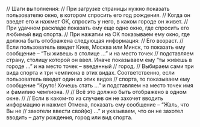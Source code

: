 // Шаги выполнения:
//     При загрузке страницы нужно показать пользователю окно, в котором спросить его год рождения.
//     Когда он введет его и нажмет ОК, спросить у него, в каком городе он живет.
//     При удачном раскладе показать ему еще одно окно, где спросить его любимый вид спорта.
//     При нажатии на ОК показываем ему окно, где должна быть отображена следующая информация:
//     Его возраст.
//     Если пользователь введет Киев, Москва или Минск, то показать ему сообщение – “Ты живешь в столице …” и на место точек
// подставляем страну, столицу которой он ввел. Иначе показываем ему “ты живешь в городе …” и на место точек – введенный
// город.
//     Выбираем сами три вида спорта и три чемпиона в этих видах. Соответственно, если пользователь введет один из этих видов
// спорта, то показываем ему сообщение “Круто! Хочешь стать …” и подставляем на место точек имя и фамилию чемпиона.
//
//     Всё это должно быть отображено в одном окне.
//
//     Если в каком-то из случаев он не захочет вводить информацию и нажмет Отмена, показать ему сообщение – “Жаль, что Вы не
// захотели ввести свой(ю) …” и указываем, что он не захотел вводить – дату рождения, город или вид спорта.